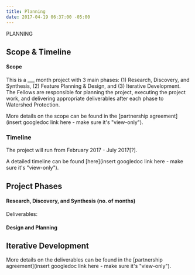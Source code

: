 ```yaml
---
title: Planning
date: 2017-04-19 06:37:00 -05:00
---
```


PLANNING
## Scope & Timeline


#### Scope
This is a ___ month project with 3 main phases: (1) Research, Discovery, and Synthesis, (2) Feature Planning & Design, and (3) Iterative Development. The Fellows are responsible for planning the project, executing the project work, and delivering appropriate deliverables after each phase to Watershed Protection.

More details on the scope can be found in the [partnership agreement](insert googledoc link here - make sure it's "view-only").

### Timeline

The project will run from February 2017 - July 2017[?].

A detailed timeline can be found [here](insert googledoc link here - make sure it's "view-only").


## Project Phases

#### Research, Discovery, and Synthesis (no. of months)


Deliverables:



#### Design and Planning



## Iterative Development



More details on the deliverables can be found in the [partnership agreement](insert googledoc link here - make sure it's "view-only").